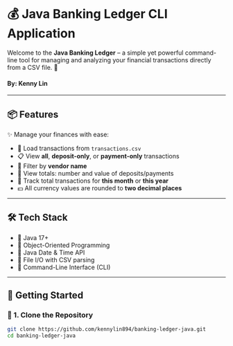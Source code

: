 # 💰 Java Banking Ledger CLI Application

Welcome to the **Java Banking Ledger** – a simple yet powerful command-line tool for managing and analyzing your financial transactions directly from a CSV file. 🚀
#### By: Kenny Lin

---

## 📦 Features

✨ Manage your finances with ease:

- 📄 Load transactions from `transactions.csv`
- 📋 View **all**, **deposit-only**, or **payment-only** transactions
- 🧾 Filter by **vendor name**
- 🔢 View totals: number and value of deposits/payments
- 📆 Track total transactions for **this month** or **this year**
- 💵 All currency values are rounded to **two decimal places**

---

## 🛠️ Tech Stack

- 🔹 Java 17+
- 🔹 Object-Oriented Programming
- 🔹 Java Date & Time API
- 🔹 File I/O with CSV parsing
- 🔹 Command-Line Interface (CLI)

---

## 🚀 Getting Started

### 🔧 1. Clone the Repository

```bash
git clone https://github.com/kennylin894/banking-ledger-java.git
cd banking-ledger-java
